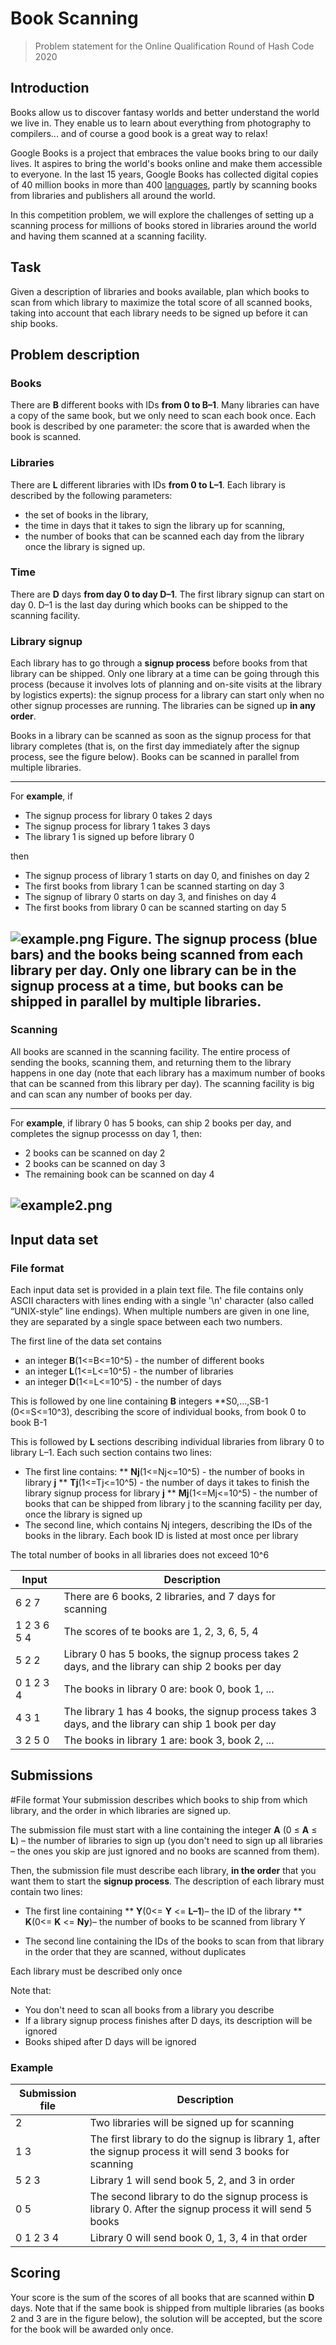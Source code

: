 # Book Scanning

>Problem statement for the Online Qualification Round of Hash Code 2020

## Introduction

Books allow us to discover fantasy worlds and better understand the world we live in. They enable us to learn about everything from photography to compilers... and of course a good book is a great way to relax!

Google Books is a project that embraces the value books bring to our daily lives. It aspires to bring the world's books online and make them accessible to everyone. In the last 15 years, Google Books has collected digital copies of 40 million books in more than 400 [languages](https://www.blog.google/products/search/15-years-google-books/), partly by scanning books from libraries and publishers all around the world.

In this competition problem, we will explore the challenges of setting up a scanning process for millions of books stored in libraries around the world and having them scanned at a scanning facility.

## Task

Given a description of libraries and books available, plan which books to scan from which library to maximize the total score of all scanned books, taking into account that each library needs to be signed up before it can ship books.

## Problem description

### Books
There are **B** different books with IDs **from 0 to B–1**. Many libraries can have a copy of the same book, but we only need to scan each book once. Each book is described by one parameter: the score that is awarded when the book is scanned.

### Libraries
There are **L** different libraries with IDs **from 0 to L–1**. Each library is described by the following parameters:
* the set of books in the library,
* the time in days that it takes to sign the library up for scanning,
* the number of books that can be scanned each day from the library once the library is signed up.

### Time
There are **D** days **from day 0 to day D–1**. The first library signup can start on day 0. D–1 is the last day during which books can be shipped to the scanning facility.

### Library signup
Each library has to go through a **signup process** before books from that library can be shipped. Only one library at a time can be going through this process (because it involves lots of planning and on-site visits at the library by logistics experts): the signup process for a library can start only when no other signup processes are running. The libraries can be signed up **in any order**.

Books in a library can be scanned as soon as the signup process for that library completes (that is, on the first day immediately after the signup process, see the figure below). Books can be scanned in parallel from multiple libraries.

---------
For **example**, if
* The signup process for library 0 takes 2 days
* The signup process for library 1 takes 3 days
* The library 1 is signed up before library 0

then
* The signup process of library 1 starts on day 0, and finishes on day 2
* The first books from library 1 can be scanned starting on day 3
* The signup of library 0 starts on day 3, and finishes on day 4
* The first books from library 0 can be scanned starting on day 5

![example.png](example.png)
**Figure.** The signup process (blue bars) and the books being scanned from each library per day. Only one library can be in the signup process at a time, but books can be shipped in parallel by multiple libraries.
---------

### Scanning

All books are scanned in the scanning facility. The entire process of sending the books, scanning them, and returning them to the library happens in one day (note that each library has a maximum number of books that can be scanned from this library per day). The scanning facility is big and can scan any number of books per day.

---
For **example**, if library 0 has 5 books, can ship 2 books per day, and completes the signup processs on day 1, then:
* 2 books can be scanned on day 2
* 2 books can be scanned on day 3
* The remaining book can be scanned on day 4

![example2.png](example2.png)
---

## Input data set

### File format
Each input data set is provided in a plain text file. The file contains only ASCII characters with lines ending with a single '\n' character (also called “UNIX-style” line endings). When multiple numbers are given in one line, they are separated by a single space between each two numbers.

The first line of the data set contains
* an integer **B**(1<=B<=10^5) - the number of different books
* an integer **L**(1<=L<=10^5) - the number of libraries
* an integer **D**(1<=L<=10^5) - the number of days

This is followed by one line containing **B** integers **S0,...,SB-1 (0<=S<=10^3), describing the score of individual books, from book 0 to book B-1

This is followed by **L** sections describing individual libraries from library 0 to library L–1.
Each such section contains two lines:
* The first line contains:
** **Nj**(1<=Nj<=10^5) - the number of books in library **j**
** **Tj**(1<=Tj<=10^5) - the number of days it takes to finish the library signup process for library **j**
** **Mj**(1<=Mj<=10^5) - the number of books that can be shipped from library j to the scanning facility per day, once the library is signed up
* The second line, which contains Nj integers, describing the IDs of the books in the library. Each book ID is listed at most once per library

The total number of books in all libraries does not exceed 10^6

| Input  |  Description |
|---|---|
| 6 2 7  | There are 6 books, 2 libraries, and 7 days for scanning  | 
| 1 2 3 6 5 4  | The scores of te books are 1, 2, 3, 6, 5, 4  |
| 5 2 2  | Library 0 has 5 books, the signup process takes 2 days, and the library can ship 2 books per day  | 
| 0 1 2 3 4 | The books in library 0 are: book 0, book 1, ... |
| 4 3 1 | The library 1 has 4 books, the signup process takes 3 days, and the library can ship 1 book per day|
|3 2 5 0| The books in library 1 are: book 3, book 2, ...|

## Submissions
#File format
Your submission describes which books to ship from which library, and the order in which libraries are signed up.

The submission file must start with a line containing the integer **A** (0 ≤ **A** ≤ **L**) – the number of libraries to sign up (you don't need to sign up all libraries – the ones you skip are just ignored and no books are scanned from them).

Then, the submission file must describe each library, **in the order** that you want them to start the **signup process**. The description of each library must contain two lines:
* The first line containing
** **Y**(0<= **Y** <= **L–1**)– the ID of the library
** **K**(0<= **K** <= **Ny**)– the number of books to be scanned from library Y
  
* The second line containing the IDs of the books to scan from that library in the order that they are scanned, without duplicates

Each library must be described only once

Note that:
* You don't need to scan all books from a library you describe
* If a library signup process finishes after D days, its description will be ignored
* Books shiped after D days will be ignored

### Example
|Submission file|Description|
|---|---|
|2| Two libraries will be signed up for scanning|
|1 3| The first library to do the signup is library 1, after the signup process it will send 3 books for scanning|
|5 2 3| Library 1 will send book 5, 2, and 3 in order|
|0 5| The second library to do the signup process is library 0. After the signup process it will send 5 books|
|0 1 2 3 4| Library 0 will send book 0, 1, 3, 4 in that order|

## Scoring
Your score is the sum of the scores of all books that are scanned within **D** days. Note that if the same book is shipped from multiple libraries (as books 2 and 3 are in the figure below), the solution will be accepted, but the score for the book will be awarded only once.

